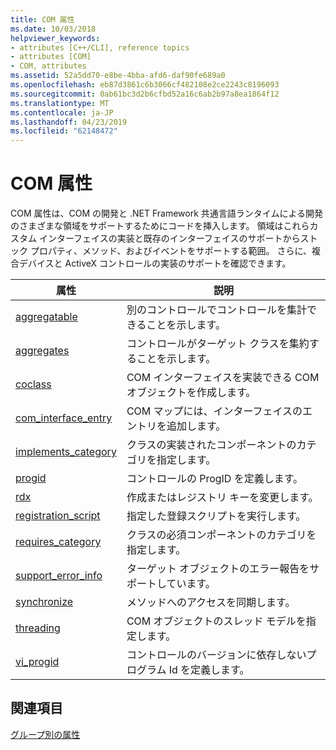 ```yaml
---
title: COM 属性
ms.date: 10/03/2018
helpviewer_keywords:
- attributes [C++/CLI], reference topics
- attributes [COM]
- COM, attributes
ms.assetid: 52a5dd70-e8be-4bba-afd6-daf90fe689a0
ms.openlocfilehash: eb87d3861c6b3066cf482108e2ce2243c8196093
ms.sourcegitcommit: 0ab61bc3d2b6cfbd52a16c6ab2b97a8ea1864f12
ms.translationtype: MT
ms.contentlocale: ja-JP
ms.lasthandoff: 04/23/2019
ms.locfileid: "62148472"
---
```

# <a name="com-attributes"></a>COM 属性

COM 属性は、COM の開発と .NET Framework 共通言語ランタイムによる開発のさまざまな領域をサポートするためにコードを挿入します。 領域はこれらカスタム インターフェイスの実装と既存のインターフェイスのサポートからストック プロパティ、メソッド、およびイベントをサポートする範囲。 さらに、複合デバイスと ActiveX コントロールの実装のサポートを確認できます。

|属性|説明|
|---------------|-----------------|
|[aggregatable](aggregatable.md)|別のコントロールでコントロールを集計できることを示します。|
|[aggregates](aggregates.md)|コントロールがターゲット クラスを集約することを示します。|
|[coclass](coclass.md)|COM インターフェイスを実装できる COM オブジェクトを作成します。|
|[com_interface_entry](com-interface-entry-cpp.md)|COM マップには、インターフェイスのエントリを追加します。|
|[implements_category](implements-category.md)|クラスの実装されたコンポーネントのカテゴリを指定します。|
|[progid](progid.md)|コントロールの ProgID を定義します。|
|[rdx](rdx.md)|作成またはレジストリ キーを変更します。|
|[registration_script](registration-script.md)|指定した登録スクリプトを実行します。|
|[requires_category](requires-category.md)|クラスの必須コンポーネントのカテゴリを指定します。|
|[support_error_info](support-error-info.md)|ターゲット オブジェクトのエラー報告をサポートしています。|
|[synchronize](synchronize.md)|メソッドへのアクセスを同期します。|
|[threading](threading-cpp.md)|COM オブジェクトのスレッド モデルを指定します。|
|[vi_progid](vi-progid.md)|コントロールのバージョンに依存しないプログラム Id を定義します。|

## <a name="see-also"></a>関連項目

[グループ別の属性](attributes-by-group.md)